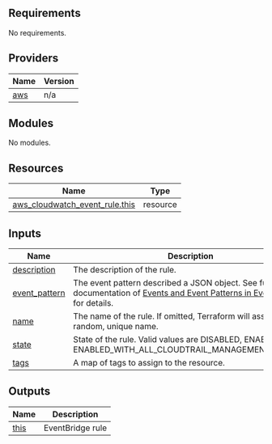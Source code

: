 <!-- BEGIN_TF_DOCS -->
## Requirements

No requirements.

## Providers

| Name | Version |
|------|---------|
| <a name="provider_aws"></a> [aws](#provider\_aws) | n/a |

## Modules

No modules.

## Resources

| Name | Type |
|------|------|
| [aws_cloudwatch_event_rule.this](https://registry.terraform.io/providers/hashicorp/aws/latest/docs/resources/cloudwatch_event_rule) | resource |

## Inputs

| Name | Description | Type | Default | Required |
|------|-------------|------|---------|:--------:|
| <a name="input_description"></a> [description](#input\_description) | The description of the rule. | `string` | `null` | no |
| <a name="input_event_pattern"></a> [event\_pattern](#input\_event\_pattern) | The event pattern described a JSON object. See full documentation of [Events and Event Patterns in EventBridge](https://docs.aws.amazon.com/eventbridge/latest/userguide/eventbridge-and-event-patterns.html) for details. | `any` | `null` | no |
| <a name="input_name"></a> [name](#input\_name) | The name of the rule. If omitted, Terraform will assign a random, unique name. | `string` | `null` | no |
| <a name="input_state"></a> [state](#input\_state) | State of the rule. Valid values are DISABLED, ENABLED, and ENABLED\_WITH\_ALL\_CLOUDTRAIL\_MANAGEMENT\_EVENTS. | `string` | `"ENABLED"` | no |
| <a name="input_tags"></a> [tags](#input\_tags) | A map of tags to assign to the resource. | `map(string)` | `null` | no |

## Outputs

| Name | Description |
|------|-------------|
| <a name="output_this"></a> [this](#output\_this) | EventBridge rule |
<!-- END_TF_DOCS -->